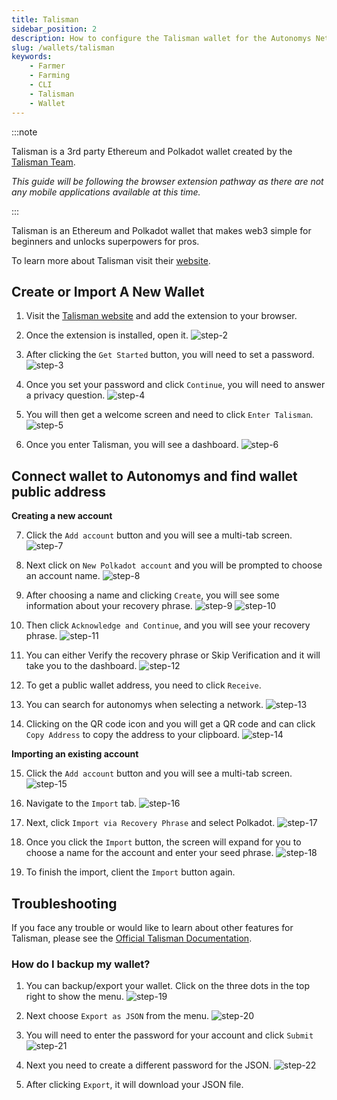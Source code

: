 ```yaml
---
title: Talisman
sidebar_position: 2
description: How to configure the Talisman wallet for the Autonomys Network
slug: /wallets/talisman
keywords:
    - Farmer
    - Farming
    - CLI
    - Talisman
    - Wallet
---
```


:::note

Talisman is a 3rd party Ethereum and Polkadot wallet created by the [Talisman Team](https://talisman.xyz).

*This guide will be following the browser extension pathway as there are not any mobile applications available at this time.*

:::

Talisman is an Ethereum and Polkadot wallet that makes web3 simple for beginners and unlocks superpowers for pros. 

To learn more about Talisman visit their [website](https://talisman.xyz).

## Create or Import A New Wallet

1. Visit the [Talisman website](https://talisman.xyz/download) and add the extension to your browser.

2. Once the extension is installed, open it.
![step-2](/img/doc-imgs/talisman/Talisman-1.png)

3. After clicking the `Get Started` button, you will need to set a password.
![step-3](/img/doc-imgs/talisman/Talisman-2.png)

4. Once you set your password and click `Continue`, you will need to answer a privacy question.
![step-4](/img/doc-imgs/talisman/Talisman-3.png)

5. You will then get a welcome screen and need to click `Enter Talisman`.
![step-5](/img/doc-imgs/talisman/Talisman-4.png)

6. Once you enter Talisman, you will see a dashboard.
![step-6](/img/doc-imgs/talisman/Talisman-5.png)

## Connect wallet to Autonomys and find wallet public address

**Creating a new account**

7. Click the `Add account` button and you will see a multi-tab screen.
![step-7](/img/doc-imgs/talisman/Talisman-6.png)

8. Next click on `New Polkadot account` and you will be prompted to choose an account name.
![step-8](/img/doc-imgs/talisman/Talisman-7.png)

9. After choosing a name and clicking `Create`, you will see some information about your recovery phrase. 
![step-9](/img/doc-imgs/talisman/Talisman-8.png)
![step-10](/img/doc-imgs/talisman/Talisman-9.png)

10. Then click `Acknowledge and Continue`, and you will see your recovery phrase.
![step-11](/img/doc-imgs/talisman/Talisman-10.png)

11. You can either Verify the recovery phrase or Skip Verification and it will take you to the dashboard.
![step-12](/img/doc-imgs/talisman/Talisman-11.png)

12. To get a public wallet address, you need to click `Receive`.

13. You can search for autonomys when selecting a network.
![step-13](/img/doc-imgs/talisman/Talisman-12.png)

14. Clicking on the QR code icon and you will get a QR code and can click `Copy Address` to copy the address to your clipboard.
![step-14](/img/doc-imgs/talisman/Talisman-13.png)

**Importing an existing account**

15. Click the `Add account` button and you will see a multi-tab screen.
![step-15](/img/doc-imgs/talisman/Talisman-6.png) 

16. Navigate to the `Import` tab.
![step-16](/img/doc-imgs/talisman/Talisman-16.png)

17. Next, click `Import via Recovery Phrase` and select Polkadot.
![step-17](/img/doc-imgs/talisman/Talisman-17.png)

18. Once you click the `Import` button, the screen will expand for you to choose a name for the account and enter your seed phrase.
![step-18](/img/doc-imgs/talisman/Talisman-18.png)

19. To finish the import, client the `Import` button again.


## Troubleshooting

If you face any trouble or would like to learn about other features for Talisman, please see the [Official Talisman Documentation](https://docs.talisman.xyz/talisman).


### How do I backup my wallet?

1. You can backup/export your wallet. Click on the three dots in the top right to show the menu.
![step-19](/img/doc-imgs/talisman/Talisman-19.png)

2. Next choose `Export as JSON` from the menu.
![step-20](/img/doc-imgs/talisman/Talisman-20.png)

3. You will need to enter the password for your account and click `Submit`
![step-21](/img/doc-imgs/talisman/Talisman-21.png)

4. Next you need to create a different password for the JSON.
![step-22](/img/doc-imgs/talisman/Talisman-22.png)

5. After clicking `Export`, it will download your JSON file.
